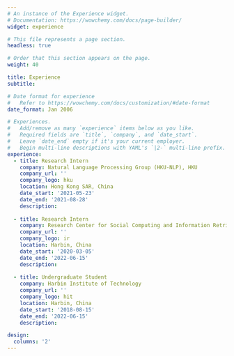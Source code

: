 ```yaml
---
# An instance of the Experience widget.
# Documentation: https://wowchemy.com/docs/page-builder/
widget: experience

# This file represents a page section.
headless: true

# Order that this section appears on the page.
weight: 40

title: Experience
subtitle:

# Date format for experience
#   Refer to https://wowchemy.com/docs/customization/#date-format
date_format: Jan 2006

# Experiences.
#   Add/remove as many `experience` items below as you like.
#   Required fields are `title`, `company`, and `date_start`.
#   Leave `date_end` empty if it's your current employer.
#   Begin multi-line descriptions with YAML's `|2-` multi-line prefix.
experience:
  - title: Research Intern
    company: Natural Language Processing Group (HKU-NLP), HKU
    company_url: ''
    company_logo: hku
    location: Hong Kong SAR, China
    date_start: '2021-05-23'
    date_end: '2021-08-28'
    description: 
        
  - title: Research Intern
    company: Research Center for Social Computing and Information Retrieval (SCIR), HIT
    company_url: ''
    company_logo: ir
    location: Harbin, China
    date_start: '2020-03-05'
    date_end: '2022-06-15'
    description: 
        
  - title: Undergraduate Student
    company: Harbin Institute of Technology
    company_url: ''
    company_logo: hit
    location: Harbin, China
    date_start: '2018-08-15'
    date_end: '2022-06-15'
    description: 

design:
  columns: '2'
---
```

